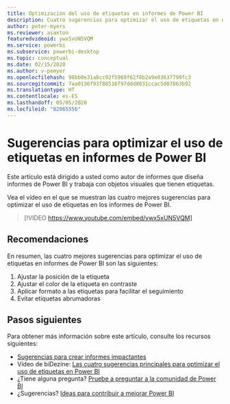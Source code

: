 ```yaml
---
title: Optimización del uso de etiquetas en informes de Power BI
description: Cuatro sugerencias para optimizar el uso de etiquetas en objetos visuales de informes de Power BI, en Power BI Desktop o el servicio Power BI.
author: peter-myers
ms.reviewer: asaxton
featuredvideoid: ywx5xUN5VQM
ms.service: powerbi
ms.subservice: powerbi-desktop
ms.topic: conceptual
ms.date: 02/15/2020
ms.author: v-pemyer
ms.openlocfilehash: 98bb0e31a8cc92f5969f62f8b2a9e03637790fc3
ms.sourcegitcommit: 7aa0136f93f88516f97ddd8031ccac5d07863b92
ms.translationtype: HT
ms.contentlocale: es-ES
ms.lasthandoff: 05/05/2020
ms.locfileid: "82065556"
---
```

# <a name="tips-to-optimize-the-use-of-labels-in-power-bi-reports"></a>Sugerencias para optimizar el uso de etiquetas en informes de Power BI

Este artículo está dirigido a usted como autor de informes que diseña informes de Power BI y trabaja con objetos visuales que tienen etiquetas.

Vea el vídeo en el que se muestran las cuatro mejores sugerencias para optimizar el uso de etiquetas en los informes de Power BI.

> [!VIDEO https://www.youtube.com/embed/ywx5xUN5VQM]

## <a name="tips"></a>Recomendaciones

En resumen, las cuatro mejores sugerencias para optimizar el uso de etiquetas en informes de Power BI son las siguientes:

1. Ajustar la posición de la etiqueta
1. Ajustar el color de la etiqueta en contraste
1. Aplicar formato a las etiquetas para facilitar el seguimiento
1. Evitar etiquetas abrumadoras

## <a name="next-steps"></a>Pasos siguientes

Para obtener más información sobre este artículo, consulte los recursos siguientes:

- [Sugerencias para crear informes impactantes](../desktop-tips-and-tricks-for-creating-reports.md)
- Vídeo de biDezine: [Las cuatro sugerencias principales para optimizar el uso de etiquetas en Power BI](https://www.youtube.com/watch?v=ywx5xUN5VQM)
- ¿Tiene alguna pregunta? [Pruebe a preguntar a la comunidad de Power BI](https://community.powerbi.com/)
- ¿Sugerencias? [Ideas para contribuir a mejorar Power BI](https://ideas.powerbi.com)
